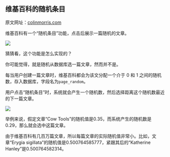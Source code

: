## 维基百科的随机条目

原文网址：[colinmorris.com](http://colinmorris.github.io/blog/unpopular-wiki-articles)

维基百科有一个“随机条目”功能，点击后展示一篇随机的文章。

![](https://cdn.beekka.com/blogimg/asset/202205/bg2022052807.webp)

猜猜看，这个功能是怎么实现的？

你可能觉得，就是随机从数据库选一篇文章，然而并不是。

每当用户创建一篇文章时，维基百科都会为该文分配一个介于 0 和 1 之间的随机数，存入数据库，字段名为`page_random`。

用户点击“随机条目”时，系统就会产生一个随机数，然后选择距离这个随机数最近的下一篇文章。

![](https://cdn.beekka.com/blogimg/asset/202205/bg2022052808.webp)

举例来说，假定文章“Cow Tools”的随机值是0.35，而系统产生的随机数是0.29，那么就会选中这篇文章。

由于维基百科有几百万篇文章，所以每篇文章的实际随机值非常小。比如，文章“Erygia sigillata”的随机值是0.500764585777，紧跟其后的“Katherine Hanley”是0.500764582314。